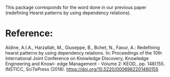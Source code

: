 This package corresponds for the word done in our previous paper (redefining Hearst patterns by using dependency relations).

# Reference: 
Aldine, A.I.A., Harzallah, M., Giuseppe, B., Bchet, N., Faour, A.: Redefining hearst
patterns by using dependency relations. In: Proceedings of the 10th International
Joint Conference on Knowledge Discovery, Knowledge Engineering and Knowl-
edge Management - Volume 2: KEOD,. pp. 148{155. INSTICC, SciTePress (2018).
https://doi.org/10.5220/0006962201480155

